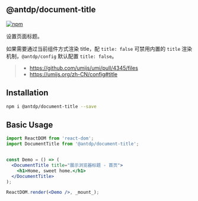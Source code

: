 @antdp/document-title
---

[![npm](https://img.shields.io/npm/v/@antdp/document-title.svg?maxAge=3600)](https://www.npmjs.com/package/@antdp/document-title)

设置页面标题。

如果需要通过当前组件方式渲染 title，配 `title: false` 可禁用内置的 `title` 渲染机制，`@antdp/config` 默认配置 `title: false`。

> - https://github.com/umijs/umi/pull/4345/files
> - https://umijs.org/zh-CN/config#title

## Installation

```bash
npm i @antdp/document-title --save
```

## Basic Usage

<!--rehype:bgWhite=true&codeSandbox=true&codePen=true-->
```jsx
import ReactDOM from 'react-dom';
import DocumentTitle from '@antdp/document-title';


const Demo = () => (
  <DocumentTitle title="展示浏览器标题 - 首页">
    <h1>Home, sweet home.</h1>
  </DocumentTitle>
);

ReactDOM.render(<Demo />, _mount_);
```
